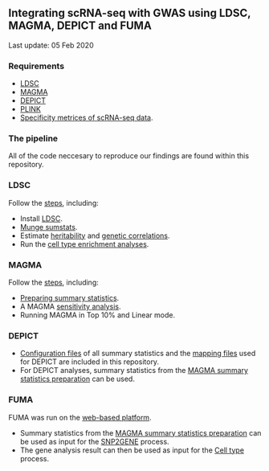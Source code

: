 ## Integrating scRNA-seq with GWAS using LDSC, MAGMA, DEPICT and FUMA

Last update: 05 Feb 2020

### Requirements
- [LDSC](https://github.com/bulik/ldsc)
- [MAGMA](https://ctg.cncr.nl/software/magma)
- [DEPICT](https://data.broadinstitute.org/mpg/depict/depict_download/bundles/)
- [PLINK](https://www.cog-genomics.org/plink/)
- [Specificity metrices of scRNA-seq data](https://github.com/mitchellolislagers/cell_type_enrichment_pipeline/tree/master/scRNA_datasets).

### The pipeline
All of the code neccesary to reproduce our findings are found within this repository.

### LDSC
Follow the [steps](https://github.com/mitchellolislagers/cell_type_enrichment_pipeline/blob/master/LDSC/README.md), including:
- Install [LDSC](https://github.com/bulik/ldsc).
- [Munge sumstats](https://github.com/mitchellolislagers/cell_type_enrichment_pipeline/tree/master/LDSC/munge_sumstats/munge_sumstats.sh).
- Estimate [heritability](https://github.com/mitchellolislagers/cell_type_enrichment_pipeline/blob/master/LDSC/heritability/calculate_and_collect_h2.sh) and [genetic correlations](https://github.com/mitchellolislagers/cell_type_enrichment_pipeline/blob/master/LDSC/bivariate_correlations/calculate_and_collect_rg.sh).
- Run the [cell type enrichment analyses](https://github.com/mitchellolislagers/cell_type_enrichment_pipeline/tree/master/LDSC/celltype_enrichment).

### MAGMA
Follow the [steps](https://github.com/mitchellolislagers/cell_type_enrichment_pipeline/blob/master/MAGMA/README.md), including:
- [Preparing summary statistics](https://github.com/mitchellolislagers/cell_type_enrichment_pipeline/blob/master/MAGMA/sum_stats/prepare_MAGMA_sumstats.sh).
- A MAGMA [sensitivity analysis](https://github.com/mitchellolislagers/cell_type_enrichment_pipeline/blob/master/MAGMA/sum_stats/QC_MAGMA.sh).
- Running MAGMA in Top 10% and Linear mode.

### DEPICT
- [Configuration files](https://github.com/mitchellolislagers/cell_type_enrichment_pipeline/tree/master/DEPICT/config_files) of all summary statistics and the [mapping files](https://github.com/mitchellolislagers/cell_type_enrichment_pipeline/tree/master/DEPICT/mapping) used for DEPICT are included in this repository.
- For DEPICT analyses, summary statistics from the [MAGMA summary statistics preparation](https://github.com/mitchellolislagers/cell_type_enrichment_pipeline/blob/master/MAGMA/sum_stats/prepare_MAGMA_sumstats.sh) can be used.

### FUMA
FUMA was run on the [web-based platform](https://fuma.ctglab.nl/). 
- Summary statistics from the [MAGMA summary statistics preparation](https://github.com/mitchellolislagers/cell_type_enrichment_pipeline/blob/master/MAGMA/sum_stats/prepare_MAGMA_sumstats.sh) can be used as input for the [SNP2GENE](https://fuma.ctglab.nl/snp2gene) process.
- The gene analysis result can then be used as input for the [Cell type](https://fuma.ctglab.nl/celltype) process.